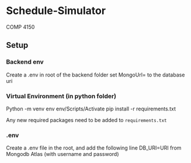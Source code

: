 # Schedule-Simulator
COMP 4150

## Setup

### Backend env
Create a .env in root of the backend folder
set MongoUrl= to the database uri

### Virtual Environment (in python folder)
Python -m venv env
env/Scripts/Activate
pip install -r requirements.txt

Any new required packages need to be added to `requirements.txt` 

### .env
Create a .env file in the root, and add the following line
DB_URI=URI from Mongodb Atlas (with username and password)
